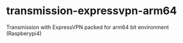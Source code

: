 # transmission-expressvpn-arm64
Transmission with ExpressVPN packed for arm64 bit environment (Raspberypi4)
